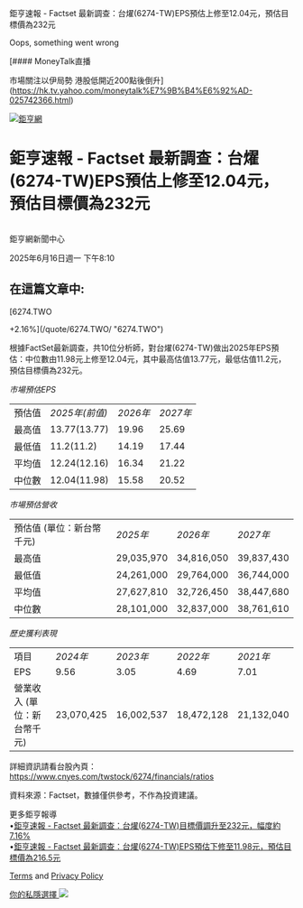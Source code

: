 鉅亨速報 - Factset 最新調查：台燿(6274-TW)EPS預估上修至12.04元，預估目標價為232元 


Oops, something went wrong

 

[#### MoneyTalk直播

市場關注以伊局勢 港股低開近200點後倒升](https://hk.tv.yahoo.com/moneytalk%E7%9B%B4%E6%92%AD-025742366.html)

[![鉅亨網](https://s.yimg.com/ny/api/res/1.2/UM5hrThmhlnSiBO4o4qlLg--/YXBwaWQ9aGlnaGxhbmRlcjt3PTE0NjtoPTQ4O2NmPXdlYnA-/https://s.yimg.com/os/creatr-uploaded-images/2020-01/147c7630-36ab-11ea-ae7c-5ee7a0016555)](http://www.cnyes.com/ "鉅亨網")

# 鉅亨速報 - Factset 最新調查：台燿(6274-TW)EPS預估上修至12.04元，預估目標價為232元

![](data:image/gif;base64,R0lGODlhAQABAIAAAAAAAP///ywAAAAAAQABAAACAUwAOw==)

鉅亨網新聞中心

2025年6月16日週一 下午8:10

## 在這篇文章中:

[6274.TWO

+2.16%](/quote/6274.TWO/ "6274.TWO")

根據FactSet最新調查，共10位分析師，對台燿(6274-TW)做出2025年EPS預估：中位數由11.98元上修至12.04元，其中最高估值13.77元，最低估值11.2元，預估目標價為232元。

*市場預估EPS*

|  |  |  |  |
| --- | --- | --- | --- |
| 預估值 | *2025年(前值)* | *2026年* | *2027年* |
| 最高值 | 13.77(13.77) | 19.96 | 25.69 |
| 最低值 | 11.2(11.2) | 14.19 | 17.44 |
| 平均值 | 12.24(12.16) | 16.34 | 21.22 |
| 中位數 | 12.04(11.98) | 15.58 | 20.52 |

*市場預估營收*

|  |  |  |  |
| --- | --- | --- | --- |
| 預估值 (單位：新台幣千元) | *2025年* | *2026年* | *2027年* |
| 最高值 | 29,035,970 | 34,816,050 | 39,837,430 |
| 最低值 | 24,261,000 | 29,764,000 | 36,744,000 |
| 平均值 | 27,627,810 | 32,726,450 | 38,447,680 |
| 中位數 | 28,101,000 | 32,837,000 | 38,761,610 |

*歷史獲利表現*

|  |  |  |  |  |
| --- | --- | --- | --- | --- |
| 項目 | *2024年* | *2023年* | *2022年* | *2021年* |
| EPS | 9.56 | 3.05 | 4.69 | 7.01 |
| 營業收入 (單位：新台幣千元) | 23,070,425 | 16,002,537 | 18,472,128 | 21,132,040 |

詳細資訊請看台股內頁：  
<https://www.cnyes.com/twstock/6274/financials/ratios>

資料來源：Factset，數據僅供參考，不作為投資建議。

更多鉅亨報導  
•[鉅亨速報 - Factset 最新調查：台燿(6274-TW)目標價調升至232元，幅度約7.16%](https://news.cnyes.com/news/id/6025365?utm_source=yahoo&utm_medium=RSS&utm_campaign=relate)  
•[鉅亨速報 - Factset 最新調查：台燿(6274-TW)EPS預估下修至11.98元，預估目標價為216.5元](https://news.cnyes.com/news/id/6018744?utm_source=yahoo&utm_medium=RSS&utm_campaign=relate)

[Terms](https://guce.yahoo.com/terms?locale=zh-Hant-HK)  and [Privacy Policy](https://guce.yahoo.com/privacy-policy?locale=zh-Hant-HK)

[你的私隱選擇 ![](https://s.yimg.com/dv/static/siteApp/img/privacy-choice-control.png)](https://guce.yahoo.com/state-controls?locale=zh-Hant-HK&state=VA)